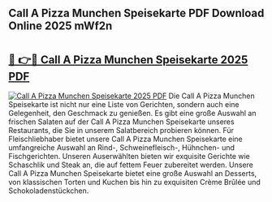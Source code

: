 ## Call A Pizza Munchen Speisekarte PDF Download Online 2025 mWf2n

# <h2><a href="http://gce3gni.nevu.top/?p=Call+A+Pizza+Munchen+Speisekarte">🔗 👉🔴 Call A Pizza Munchen Speisekarte 2025 PDF</a></h2>

[![Call A Pizza Munchen Speisekarte 2025 PDF](https://i.imgur.com/dBaPXMq.png)](http://gce3gni.nevu.top/?p=Call+A+Pizza+Munchen+Speisekarte)
Die Call A Pizza Munchen Speisekarte ist nicht nur eine Liste von Gerichten, sondern auch eine Gelegenheit, den Geschmack zu genießen. Es gibt eine große Auswahl an frischen Salaten auf der Call A Pizza Munchen Speisekarte unseres Restaurants, die Sie in unserem Salatbereich probieren können. Für Fleischliebhaber bietet unsere Call A Pizza Munchen Speisekarte eine umfangreiche Auswahl an Rind-, Schweinefleisch-, Hühnchen- und Fischgerichten. Unseren Auserwählten bieten wir exquisite Gerichte wie Schaschlik und Steak an, die auf fettem Feuer zubereitet werden. Unsere Call A Pizza Munchen Speisekarte bietet eine große Auswahl an Desserts, von klassischen Torten und Kuchen bis hin zu exquisiten Crème Brûlée und Schokoladenstückchen.
